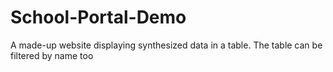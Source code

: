 # School-Portal-Demo
A made-up website displaying synthesized data in a table. The table can be filtered by name too
